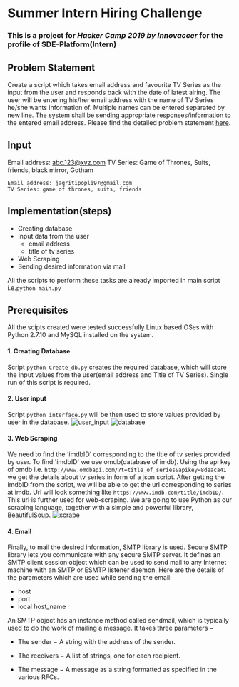 # Summer Intern Hiring Challenge
### This is a project for *Hacker Camp 2019 by Innovaccer* for the profile of SDE-Platform(Intern)
## Problem Statement
Create a script which takes email address and favourite TV Series as the input from the user and responds back with the date of latest airing. The user will be entering his/her email address with the name of TV Series he/she wants information of. Multiple names can be entered separated by new line.
The system shall be sending appropriate responses/information to the entered email address.
Please find the detailed problem statement [here](http://innovaccer.com/media/hackercamp/SDE-Intern-Assignment.pdf).

## Input
Email address: abc.123@xyz.com
TV Series: Game of Thrones, Suits, friends, black mirror, Gotham

```
Email address: jagritipopli97@gmail.com
TV Series: game of thrones, suits, friends
```
## Implementation(steps)
* Creating database
* Input data from the user
  * email address
  * title of tv series
* Web Scraping
* Sending desired information via mail
 
All the scripts to perform these tasks are already imported in main script i.e.`python main.py`
## Prerequisites
All the scipts created were tested successfully Linux based OSes with Python 2.7.10 and MySQL installed on the system.
#### 1. Creating Database
Script `python Create_db.py` creates the required database, which will store the input values from the user(email address and Title of TV Series). Single run of this script is required.
#### 2. User input
Script `python interface.py` will be then used to store values provided by user in the database.
![user_input](https://user-images.githubusercontent.com/25201552/47012676-65387880-d162-11e8-81f2-75c367255b90.png)
![database](https://user-images.githubusercontent.com/25201552/47012776-bc3e4d80-d162-11e8-8ef4-e5f97bfa7b2f.jpg)
#### 3. Web Scraping
We need to find the 'imdbID' corresponding to the title of tv series provided by user. To find 'imdbID' we use omdb(database of imdb). Using the api key of omdb i.e. `http://www.omdbapi.com/?t=title_of_series&apikey=8deaca41` we get the details about tv series in form of a json script. After getting the imdbID from the script, we will be able to get the url corresponding to series at imdb. Url will look something like `https://www.imdb.com/title/imdbID/`. 
This url is further used for web-scraping. We are going to use Python as our scraping language, together with a simple and powerful library, BeautifulSoup.
![scrape](https://user-images.githubusercontent.com/25201552/47013290-4c30c700-d164-11e8-92c6-fd66083dac49.jpg)
#### 4. Email
Finally, to mail the desired information, SMTP library is used. 
Secure SMTP library lets you communicate with any secure SMTP server. 
It defines an SMTP client session object which can be used to send mail to any Internet machine with an SMTP or ESMTP listener daemon.
Here are the details of the parameters which are used while sending the email:
* host
* port
* local host_name

An SMTP object has an instance method called sendmail, which is typically used to do the work of mailing a message. It takes three parameters −

* The sender − A string with the address of the sender.

* The receivers − A list of strings, one for each recipient.

* The message − A message as a string formatted as specified in the various RFCs.

